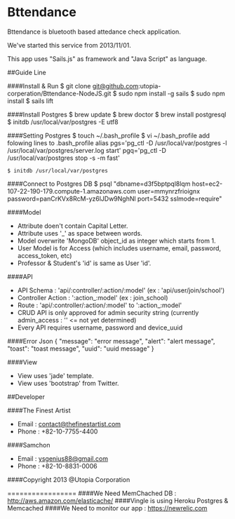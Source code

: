 Bttendance
=================
Bttendance is bluetooth based attedance check application. 

We've started this service from 2013/11/01. 

This app uses "Sails.js" as framework and "Java Script" as language.

##Guide Line

####Install & Run
    $ git clone git@github.com:utopia-corperation/Bttendance-NodeJS.git
    $ sudo npm install -g sails
    $ sudo npm install
    $ sails lift
    
####Install Postgres
    $ brew update
    $ brew doctor
    $ brew install postgresql
    $ initdb /usr/local/var/postgres -E utf8
    
####Setting Postgres
    $ touch ~/.bash_profile
    $ vi ~/.bash_profile
    add folowing lines to .bash_profile
    alias pgs='pg_ctl -D /usr/local/var/postgres -l /usr/local/var/postgres/server.log start'
    pgq='pg_ctl -D /usr/local/var/postgres stop -s -m fast'
    
    $ initdb /usr/local/var/postgres
    
####Connect to Postgres DB
    $ psql "dbname=d3f5bptpql8lqm host=ec2-107-22-190-179.compute-1.amazonaws.com user=mmynrzfrioignx password=panCrKVx8RcM-yz6lJDw9NghNl port=5432 sslmode=require"

####Model

- Attribute doen't contain Capital Letter.
- Attribute uses '_' as space between words.
- Model overwrite 'MongoDB' object_id as integer which starts from 1.
- User Model is for Access (which includes username, email, password, access_token, etc)
- Professor & Student's 'id' is same as User 'id'.

####API
- API Schema : 'api/:controller/:action/:model' (ex : 'api/user/join/school')
- Controller Action : ':action_:model' (ex : join_school)
- Route : 'api/:controller/:action/:model' to ':action_:model'
- CRUD API is only approved for admin security string (currently admin_access : '' <= not yet determined)
- Every API requires username, password and device_uuid

####Error Json
    { 
        "message": "error message", 
        "alert": "alert message", 
        "toast": "toast message",
        "uuid": "uuid message"
    }


####View
- View uses 'jade' template.
- View uses 'bootstrap' from Twitter.

##Developer

####The Finest Artist
- Email : contact@thefinestartist.com
- Phone : +82-10-7755-4400

####Samchon
- Email : ysgenius88@gmail.com
- Phone : +82-10-8831-0006

####Copyright 2013 @Utopia Corporation


=================
####We Need MemChached DB : http://aws.amazon.com/elasticache/
####Vingle is using Heroku Postgres & Memcached
####We Need to monitor our app : https://newrelic.com



